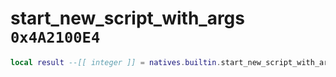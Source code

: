 # start_new_script_with_args `0x4A2100E4`

```lua
local result --[[ integer ]] = natives.builtin.start_new_script_with_args(_scriptpath --[[ string ]], _args --[[ number ]], _argcount --[[ number ]], _stacksize --[[ number ]])
```